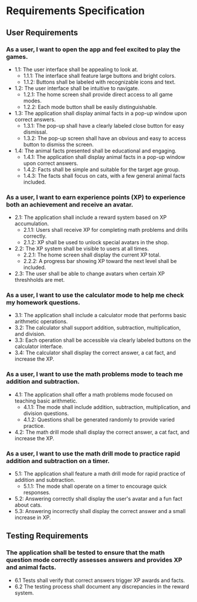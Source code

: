 # Requirements Specification

## User Requirements

### As a user, I want to open the app and feel excited to play the games.
* 1.1: The user interface shall be appealing to look at.
   - 1.1.1: The interface shall feature large buttons and bright colors.
   - 1.1.2: Buttons shall be labeled with recognizable icons and text.
* 1.2: The user interface shall be intuitive to navigate.
   - 1.2.1: The home screen shall provide direct access to all game modes.
   - 1.2.2: Each mode button shall be easily distinguishable.
* 1.3: The application shall display animal facts in a pop-up window upon correct answers.
   - 1.3.1: The pop-up shall have a clearly labeled close button for easy dismissal.
   - 1.3.2: The pop-up screen shall have an obvious and easy to access button to dismiss the screen.
* 1.4: The animal facts presented shall be educational and engaging.
   - 1.4.1: The application shall display animal facts in a pop-up window upon correct answers.
   - 1.4.2: Facts shall be simple and suitable for the target age group.
   - 1.4.3: The facts shall focus on cats, with a few general animal facts included.

### As a user, I want to earn experience points (XP) to experience both an achievement and receive an avatar.
* 2.1: The application shall include a reward system based on XP accumulation.
   - 2.1.1: Users shall receive XP for completing math problems and drills correctly.
   - 2.1.2: XP shall be used to unlock special avatars in the shop.
* 2.2: The XP system shall be visible to users at all times.
   - 2.2.1: The home screen shall display the current XP total.
   - 2.2.2: A progress bar showing XP toward the next level shall be included.
* 2.3: The user shall be able to change avatars when certain XP threshholds are met.
  
### As a user, I want to use the calculator mode to help me check my homework questions.
* 3.1: The application shall include a calculator mode that performs basic arithmetic
operations.
* 3.2: The calculator shall support addition, subtraction, multiplication, and division.
* 3.3: Each operation shall be accessible via clearly labeled buttons on the calculator
interface.
* 3.4: The calculator shall display the correct answer, a cat fact, and increase the XP.

### As a user, I want to use the math problems mode to teach me addition and subtraction.
* 4.1: The application shall offer a math problems mode focused on teaching basic arithmetic.
   - 4.1.1: The mode shall include addition, subtraction, multiplication, and division
questions.
   - 4.1.2: Questions shall be generated randomly to provide varied practice.
* 4.2: The math drill mode shall display the correct answer, a cat fact, and increase the XP.

### As a user, I want to use the math drill mode to practice rapid addition and subtraction on a timer.
* 5.1: The application shall feature a math drill mode for rapid practice of addition and
subtraction.
   - 5.1.1: The mode shall operate on a timer to encourage quick responses.
* 5.2: Answering correctly shall display the user's avatar and a fun fact about cats.
* 5.3: Answering incorrectly shall display the correct answer and a small increase in XP.
 
## Testing Requirements

### The application shall be tested to ensure that the math question mode correctly assesses answers and provides XP and animal facts.
* 6.1 Tests shall verify that correct answers trigger XP awards and facts.
* 6.2 The testing process shall document any discrepancies in the reward system.

